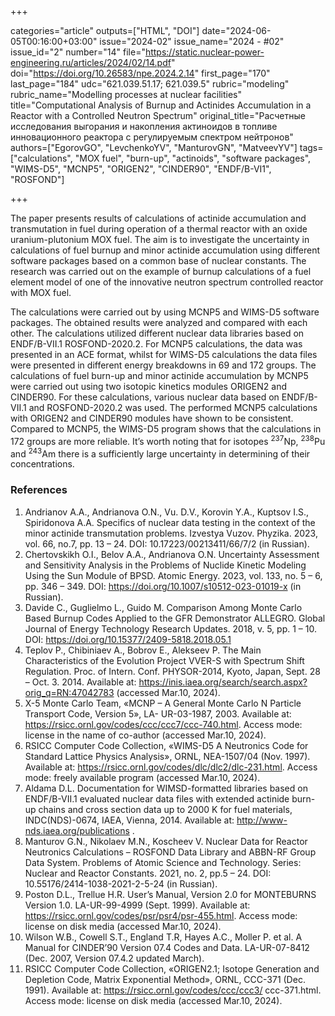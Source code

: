 +++

categories="article"
outputs=["HTML", "DOI"]
date="2024-06-05T00:16:00+03:00"
issue="2024-02"
issue_name="2024 - #02"
issue_id="2"
number="14"
file="https://static.nuclear-power-engineering.ru/articles/2024/02/14.pdf"
doi="https://doi.org/10.26583/npe.2024.2.14"
first_page="170"
last_page="184"
udc="621.039.51.17; 621.039.5"
rubric="modeling"
rubric_name="Modelling processes at nuclear facilities"
title="Computational Analysis of Burnup and Actinides Accumulation in a Reactor with a Controlled Neutron Spectrum"
original_title="Расчетные исследования выгорания и накопления актиноидов в топливе инновационного реактора с регулируемым спектром нейтронов"
authors=["EgorovGO", "LevchenkoYV", "ManturovGN", "MatveevYV"]
tags=["calculations", "MOX fuel", "burn-up", "actinoids", "software packages", "WIMS-D5", "MCNP5", "ORIGEN2", "CINDER90", "ENDF/B-VI1", "ROSFOND"]

+++

The paper presents results of calculations of actinide accumulation and transmutation in fuel during operation of a thermal reactor with an oxide uranium-plutonium MOX fuel.
The aim is to investigate the uncertainty in calculations of fuel burnup and minor actinide accumulation using different software packages based on a common base of nuclear constants.
The research was carried out on the example of burnup calculations of a fuel element model of one of the innovative neutron spectrum controlled reactor with MOX fuel.

The calculations were carried out by using MCNP5 and WIMS-D5 software packages.
The obtained results were analyzed and compared with each other.
The calculations utilized different nuclear data libraries based on ENDF/B-VII.1 ROSFOND-2020.2.
For MCNP5 calculations, the data was presented in an ACE format, whilst for WIMS-D5 calculations the data files were presented in different energy breakdowns in 69 and 172 groups.
The calculations of fuel burn-up and minor actinide accumulation by MCNP5 were carried out using two isotopic kinetics modules ORIGEN2 and CINDER90.
For these calculations, various nuclear data based on ENDF/B- VII.1 and ROSFOND-2020.2 was used.
The performed MCNP5 calculations with ORIGEN2 and CINDER90 modules have shown to be consistent.
Compared to MCNP5, the WIMS-D5 program shows that the calculations in 172 groups are more reliable. It’s worth noting that for isotopes <sup>237</sup>Np, <sup>238</sup>Pu and <sup>243</sup>Am there is a sufficiently large uncertainty in determining of their concentrations.

### References

1. Andrianov A.A., Andrianova O.N., Vu. D.V., Korovin Y.A., Kuptsov I.S., Spiridonova A.A. Specifics of nuclear data testing in the context of the minor actinide transmutation problems. Izvestya Vuzov. Phyzika. 2023, vol. 66, no.7, pp. 13 – 24. DOI: 10.17223/00213411/66/7/2 (in Russian).
2. Chertovskikh O.I., Belov A.A., Andrianova O.N. Uncertainty Assessment and Sensitivity Analysis in the Problems of Nuclide Kinetic Modeling Using the Sun Module of BPSD. Atomic Energy. 2023, vol. 133, no. 5 – 6, pp. 346 – 349. DOI: https://doi.org/10.1007/s10512-023-01019-x (in Russian).
3. Davide C., Guglielmo L., Guido M. Comparison Among Monte Carlo Based Burnup Codes Applied to the GFR Demonstrator ALLEGRO. Global Journal of Energy Technology Research Updates. 2018, v. 5, pp. 1 – 10. DOI: https://doi.org/10.15377/2409-5818.2018.05.1
4. Teplov P., Chibiniaev A., Bobrov E., Alekseev P. The Main Characteristics of the Evolution Project VVER-S with Spectrum Shift Regulation. Proc. of Intern. Conf. PHYSOR-2014, Kyoto, Japan, Sept. 28 – Oct. 3. 2014. Available at: https://inis.iaea.org/search/search.aspx?orig_q=RN:47042783 (accessed Mar.10, 2024).
5. X-5 Monte Carlo Team, «MCNP – A General Monte Carlo N Particle Transport Code, Version 5», LA- UR-03-1987, 2003. Available at: https://rsicc.ornl.gov/codes/ccc/ccc7/ccc-740.html. Access mode: license in the name of co-author (accessed Mar.10, 2024).
6. RSICC Computer Code Collection, «WIMS-D5 A Neutronics Code for Standard Lattice Physics Analysis», ORNL, NEA-1507/04 (Nov. 1997). Available at: https://rsicc.ornl.gov/codes/dlc/dlc2/dlc-231.html. Access mode: freely available program (accessed Mar.10, 2024).
7. Aldama D.L. Documentation for WIMSD-formatted libraries based on ENDF/B-VII.1 evaluated nuclear data files with extended actinide burn-up chains and cross section data up to 2000 K for fuel materials, INDC(NDS)-0674, IAEA, Vienna, 2014. Available at: http://www-nds.iaea.org/publications .
8. Manturov G.N., Nikolaev M.N., Koscheev V. Nuclear Data for Reactor Neutronics Calculations – ROSFOND Data Library and ABBN-RF Group Data System. Problems of Atomic Science and Technology. Series: Nuclear and Reactor Constants. 2021, no. 2, pp.5 – 24. DOI: 10.55176/2414-1038-2021-2-5-24 (in Russian).
9. Poston D.L., Trellue H.R. User’s Manual, Version 2.0 for MONTEBURNS Version 1.0. LA-UR-99-4999 (Sept. 1999). Available at: https://rsicc.ornl.gov/codes/psr/psr4/psr-455.html. Access mode: license on disk media (accessed Mar.10, 2024).
10. Wilson W.B., Cowell S.T., England T.R, Hayes A.C., Moller P. et al. A Manual for CINDER’90 Version 07.4 Codes and Data. LA-UR-07-8412 (Dec. 2007, Version 07.4.2 updated March).
11. RSICC Computer Code Collection, «ORIGEN2.1; Isotope Generation and Depletion Code, Matrix Exponential Method», ORNL, CCC-371 (Dec. 1991). Available at: https://rsicc.ornl.gov/codes/ccc/ccc3/ ccc-371.html. Access mode: license on disk media (accessed Mar.10, 2024).